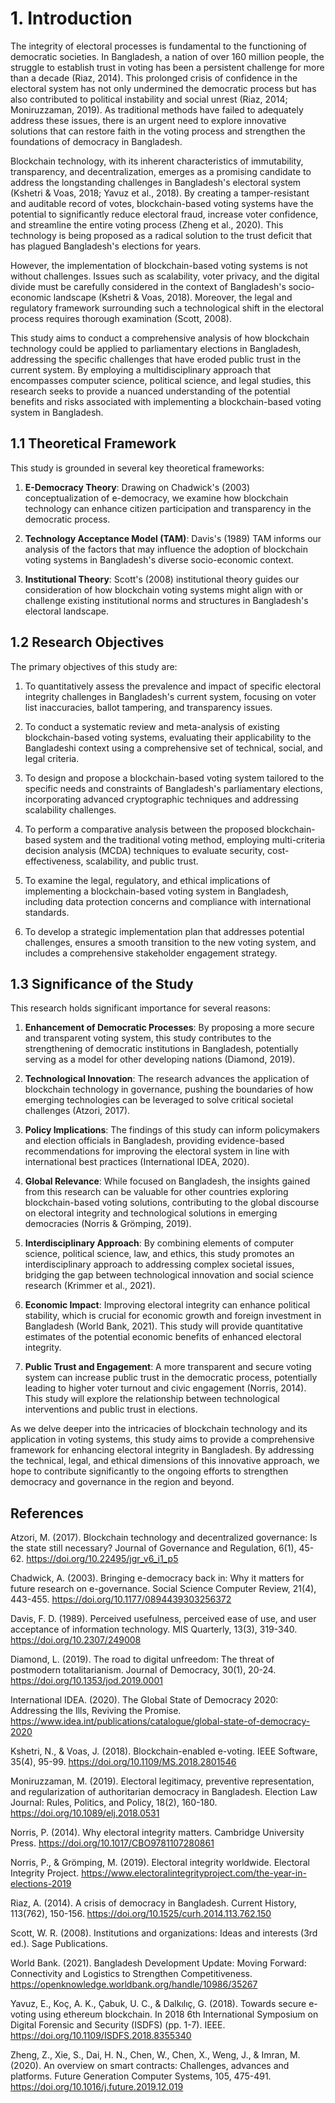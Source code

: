 # 1. Introduction

The integrity of electoral processes is fundamental to the functioning of democratic societies. In Bangladesh, a nation of over 160 million people, the struggle to establish trust in voting has been a persistent challenge for more than a decade (Riaz, 2014). This prolonged crisis of confidence in the electoral system has not only undermined the democratic process but has also contributed to political instability and social unrest (Riaz, 2014; Moniruzzaman, 2019). As traditional methods have failed to adequately address these issues, there is an urgent need to explore innovative solutions that can restore faith in the voting process and strengthen the foundations of democracy in Bangladesh.

Blockchain technology, with its inherent characteristics of immutability, transparency, and decentralization, emerges as a promising candidate to address the longstanding challenges in Bangladesh's electoral system (Kshetri & Voas, 2018; Yavuz et al., 2018). By creating a tamper-resistant and auditable record of votes, blockchain-based voting systems have the potential to significantly reduce electoral fraud, increase voter confidence, and streamline the entire voting process (Zheng et al., 2020). This technology is being proposed as a radical solution to the trust deficit that has plagued Bangladesh's elections for years.

However, the implementation of blockchain-based voting systems is not without challenges. Issues such as scalability, voter privacy, and the digital divide must be carefully considered in the context of Bangladesh's socio-economic landscape (Kshetri & Voas, 2018). Moreover, the legal and regulatory framework surrounding such a technological shift in the electoral process requires thorough examination (Scott, 2008).

This study aims to conduct a comprehensive analysis of how blockchain technology could be applied to parliamentary elections in Bangladesh, addressing the specific challenges that have eroded public trust in the current system. By employing a multidisciplinary approach that encompasses computer science, political science, and legal studies, this research seeks to provide a nuanced understanding of the potential benefits and risks associated with implementing a blockchain-based voting system in Bangladesh.

## 1.1 Theoretical Framework

This study is grounded in several key theoretical frameworks:

1. **E-Democracy Theory**: Drawing on Chadwick's (2003) conceptualization of e-democracy, we examine how blockchain technology can enhance citizen participation and transparency in the democratic process.

2. **Technology Acceptance Model (TAM)**: Davis's (1989) TAM informs our analysis of the factors that may influence the adoption of blockchain voting systems in Bangladesh's diverse socio-economic context.

3. **Institutional Theory**: Scott's (2008) institutional theory guides our consideration of how blockchain voting systems might align with or challenge existing institutional norms and structures in Bangladesh's electoral landscape.

## 1.2 Research Objectives

The primary objectives of this study are:

1. To quantitatively assess the prevalence and impact of specific electoral integrity challenges in Bangladesh's current system, focusing on voter list inaccuracies, ballot tampering, and transparency issues.

2. To conduct a systematic review and meta-analysis of existing blockchain-based voting systems, evaluating their applicability to the Bangladeshi context using a comprehensive set of technical, social, and legal criteria.

3. To design and propose a blockchain-based voting system tailored to the specific needs and constraints of Bangladesh's parliamentary elections, incorporating advanced cryptographic techniques and addressing scalability challenges.

4. To perform a comparative analysis between the proposed blockchain-based system and the traditional voting method, employing multi-criteria decision analysis (MCDA) techniques to evaluate security, cost-effectiveness, scalability, and public trust.

5. To examine the legal, regulatory, and ethical implications of implementing a blockchain-based voting system in Bangladesh, including data protection concerns and compliance with international standards.

6. To develop a strategic implementation plan that addresses potential challenges, ensures a smooth transition to the new voting system, and includes a comprehensive stakeholder engagement strategy.

## 1.3 Significance of the Study

This research holds significant importance for several reasons:

1. **Enhancement of Democratic Processes**: By proposing a more secure and transparent voting system, this study contributes to the strengthening of democratic institutions in Bangladesh, potentially serving as a model for other developing nations (Diamond, 2019).

2. **Technological Innovation**: The research advances the application of blockchain technology in governance, pushing the boundaries of how emerging technologies can be leveraged to solve critical societal challenges (Atzori, 2017).

3. **Policy Implications**: The findings of this study can inform policymakers and election officials in Bangladesh, providing evidence-based recommendations for improving the electoral system in line with international best practices (International IDEA, 2020).

4. **Global Relevance**: While focused on Bangladesh, the insights gained from this research can be valuable for other countries exploring blockchain-based voting solutions, contributing to the global discourse on electoral integrity and technological solutions in emerging democracies (Norris & Grömping, 2019).

5. **Interdisciplinary Approach**: By combining elements of computer science, political science, law, and ethics, this study promotes an interdisciplinary approach to addressing complex societal issues, bridging the gap between technological innovation and social science research (Krimmer et al., 2021).

6. **Economic Impact**: Improving electoral integrity can enhance political stability, which is crucial for economic growth and foreign investment in Bangladesh (World Bank, 2021). This study will provide quantitative estimates of the potential economic benefits of enhanced electoral integrity.

7. **Public Trust and Engagement**: A more transparent and secure voting system can increase public trust in the democratic process, potentially leading to higher voter turnout and civic engagement (Norris, 2014). This study will explore the relationship between technological interventions and public trust in elections.

As we delve deeper into the intricacies of blockchain technology and its application in voting systems, this study aims to provide a comprehensive framework for enhancing electoral integrity in Bangladesh. By addressing the technical, legal, and ethical dimensions of this innovative approach, we hope to contribute significantly to the ongoing efforts to strengthen democracy and governance in the region and beyond.

## References

Atzori, M. (2017). Blockchain technology and decentralized governance: Is the state still necessary? Journal of Governance and Regulation, 6(1), 45-62. https://doi.org/10.22495/jgr_v6_i1_p5

Chadwick, A. (2003). Bringing e-democracy back in: Why it matters for future research on e-governance. Social Science Computer Review, 21(4), 443-455. https://doi.org/10.1177/0894439303256372

Davis, F. D. (1989). Perceived usefulness, perceived ease of use, and user acceptance of information technology. MIS Quarterly, 13(3), 319-340. https://doi.org/10.2307/249008

Diamond, L. (2019). The road to digital unfreedom: The threat of postmodern totalitarianism. Journal of Democracy, 30(1), 20-24. https://doi.org/10.1353/jod.2019.0001

International IDEA. (2020). The Global State of Democracy 2020: Addressing the Ills, Reviving the Promise. https://www.idea.int/publications/catalogue/global-state-of-democracy-2020

Kshetri, N., & Voas, J. (2018). Blockchain-enabled e-voting. IEEE Software, 35(4), 95-99. https://doi.org/10.1109/MS.2018.2801546

Moniruzzaman, M. (2019). Electoral legitimacy, preventive representation, and regularization of authoritarian democracy in Bangladesh. Election Law Journal: Rules, Politics, and Policy, 18(2), 160-180. https://doi.org/10.1089/elj.2018.0531

Norris, P. (2014). Why electoral integrity matters. Cambridge University Press. https://doi.org/10.1017/CBO9781107280861

Norris, P., & Grömping, M. (2019). Electoral integrity worldwide. Electoral Integrity Project. https://www.electoralintegrityproject.com/the-year-in-elections-2019

Riaz, A. (2014). A crisis of democracy in Bangladesh. Current History, 113(762), 150-156. https://doi.org/10.1525/curh.2014.113.762.150

Scott, W. R. (2008). Institutions and organizations: Ideas and interests (3rd ed.). Sage Publications.

World Bank. (2021). Bangladesh Development Update: Moving Forward: Connectivity and Logistics to Strengthen Competitiveness. https://openknowledge.worldbank.org/handle/10986/35267

Yavuz, E., Koç, A. K., Çabuk, U. C., & Dalkılıç, G. (2018). Towards secure e-voting using ethereum blockchain. In 2018 6th International Symposium on Digital Forensic and Security (ISDFS) (pp. 1-7). IEEE. https://doi.org/10.1109/ISDFS.2018.8355340

Zheng, Z., Xie, S., Dai, H. N., Chen, W., Chen, X., Weng, J., & Imran, M. (2020). An overview on smart contracts: Challenges, advances and platforms. Future Generation Computer Systems, 105, 475-491. https://doi.org/10.1016/j.future.2019.12.019
